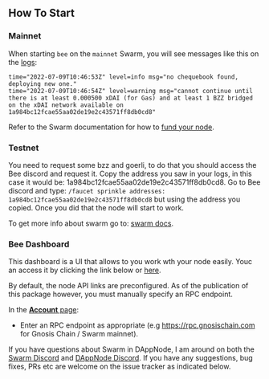 ## How To Start

### Mainnet

When starting `bee` on the `mainnet` Swarm, you will see messages like this on
the [logs](http://my.dappnode/#/packages/swarm.public.dappnode.eth/logs):

```
time="2022-07-09T10:46:53Z" level=info msg="no chequebook found, deploying new one."
time="2022-07-09T10:46:54Z" level=warning msg="cannot continue until there is at least 0.000500 xDAI (for Gas) and at least 1 BZZ bridged on the xDAI network available on 1a984bc12fcae55aa02de19e2c43571ff8db0cd8"
```

Refer to the Swarm documentation for how to 
[fund your node](https://docs.ethswarm.org/docs/installation/fund-your-node).

### Testnet

You need to request some bzz and goerli, to do that you should access the Bee discord and request it. Copy the address you saw in your logs, in this case it would be:
1a984bc12fcae55aa02de19e2c43571ff8db0cd8. Go to Bee discord and type:
`/faucet sprinkle addresses: 1a984bc12fcae55aa02de19e2c43571ff8db0cd8` but using the address you copied. Once you did that the node will start to work.

To get more info about swarm go to: [swarm docs](https://docs.ethswarm.org/).

### Bee Dashboard

This dashboard is a UI that allows to you work wth your node easily. Youc an access it by clicking the link below or [here](http://dashboard.swarm.public.dapnode/).

By default, the node API links are preconfigured. As of the publication of this package however, you must manually specify an RPC endpoint.

In the [**Account** page](http://dashboard.swarm.public.dappnode/#/account/wallet/top-up):

- Enter an RPC endpoint as appropriate (e.g https://rpc.gnosischain.com for Gnosis Chain / Swarm mainnet).

If you have questions about Swarm in DAppNode, I am around on both the [Swarm Discord](https://discord.gg/vrhF9hbtUu) and [DAppNode Discord](https://discord.gg/N6q4MVQFGg). If you have any suggestions, bug fixes, PRs etc are welcome on the issue tracker as indicated below.